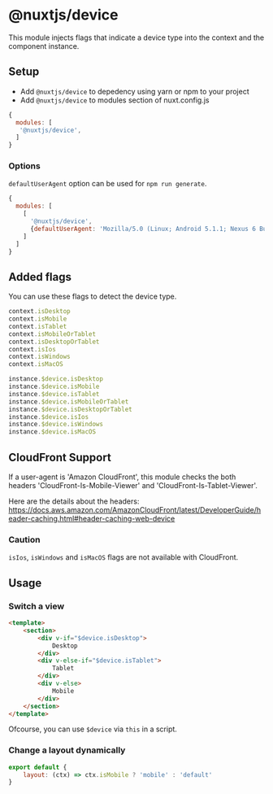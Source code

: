 # @nuxtjs/device

This module injects flags that indicate a device type into the context and the component instance.

## Setup

 - Add `@nuxtjs/device` to depedency using yarn or npm to your project
 - Add `@nuxtjs/device` to modules section of nuxt.config.js

```js
{
  modules: [
   '@nuxtjs/device',
  ]
}
```

### Options

`defaultUserAgent` option can be used for `npm run generate`.

```js
{
  modules: [
    [
      '@nuxtjs/device',
      {defaultUserAgent: 'Mozilla/5.0 (Linux; Android 5.1.1; Nexus 6 Build/LYZ28E) AppleWebKit/537.36 (KHTML, like Gecko) Chrome/64.0.3282.39 Mobile Safari/537.36'}
    ]
  ]
}
```

## Added flags

You can use these flags to detect the device type.

```js
context.isDesktop
context.isMobile
context.isTablet
context.isMobileOrTablet
context.isDesktopOrTablet
context.isIos
context.isWindows
context.isMacOS

instance.$device.isDesktop
instance.$device.isMobile
instance.$device.isTablet
instance.$device.isMobileOrTablet
instance.$device.isDesktopOrTablet
instance.$device.isIos
instance.$device.isWindows
instance.$device.isMacOS
```

## CloudFront Support

If a user-agent is 'Amazon CloudFront', this module checks
the both headers 'CloudFront-Is-Mobile-Viewer' and 'CloudFront-Is-Tablet-Viewer'.

Here are the details about the headers:
https://docs.aws.amazon.com/AmazonCloudFront/latest/DeveloperGuide/header-caching.html#header-caching-web-device

### Caution

`isIos`, `isWindows` and `isMacOS` flags are not available with CloudFront.

## Usage

### Switch a view

```html
<template>
	<section>
		<div v-if="$device.isDesktop">
			Desktop
		</div>
		<div v-else-if="$device.isTablet">
			Tablet
		</div>
		<div v-else>
			Mobile
		</div>
	</section>
</template>
```

Ofcourse, you can use `$device` via `this` in a script.

### Change a layout dynamically

```js
export default {
	layout: (ctx) => ctx.isMobile ? 'mobile' : 'default'
}
```

